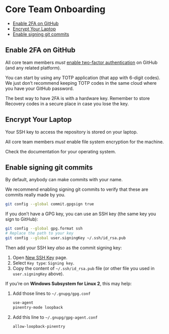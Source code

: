 # Core Team Onboarding

- [Enable 2FA on GitHub](#enable-2fa-on-github)
- [Encrypt Your Laptop](#encrypt-your-laptop)
- [Enable signing git commits](#enable-signing-git-commits)

## Enable 2FA on GitHub

All core team members _must_ [enable two-factor authentication](https://github.com/settings/security) on GitHub (and any related platform).

You can start by using any TOTP application (that app with 6-digit codes). We just don’t recommend keeping TOTP codes in the same cloud where you have your GitHub password.

The best way to have 2FA is with a hardware key. Remember to store Recovery codes in a secure place in case you lose the key.

## Encrypt Your Laptop

Your SSH key to access the repository is stored on your laptop.

All core team members _must_ enable file system encryption for the machine.

Check the documentation for your operating system.

## Enable signing git commits

By default, anybody can make commits with your name.

We recommend enabling signing git commits to verify that these are commits really made by you.

```sh
git config --global commit.gpgsign true
```

If you don’t have a GPG key, you can use an SSH key (the same key you sign to GitHub):

```sh
git config --global gpg.format ssh
# Replace the path to your key
git config --global user.signingKey ~/.ssh/id_rsa.pub
```

Then add your SSH key _also_ as the commit signing key:

1. Open [New SSH Key](https://github.com/settings/ssh/new) page.
2. Select `Key type`: `Signing key`.
3. Copy the content of `~/.ssh/id_rsa.pub` file (or other file you used in `user.signingKey` above).

If you’re on **Windows Subsystem for Linux 2**, this may help:

1. Add those lines to `~/.gnupg/gpg.conf`

   ```sh
   use-agent
   pinentry-mode loopback
   ```

2. Add this line to `~/.gnupg/gpg-agent.conf`

   ```sh
   allow-loopback-pinentry
   ```
